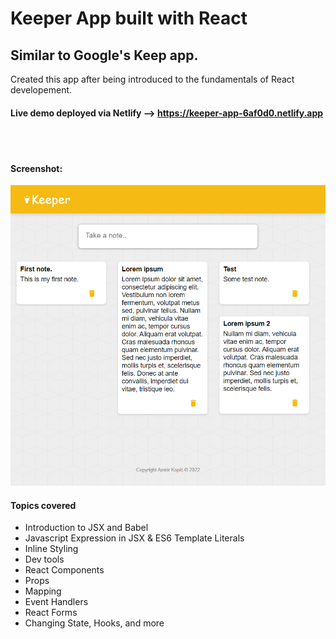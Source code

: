 # Keeper App built with React

## Similar to Google's Keep app.

Created this app after being introduced to the fundamentals of React developement.

#### Live demo deployed via Netlify --> https://keeper-app-6af0d0.netlify.app

<br><br>
#### Screenshot:

![interface1](https://github.com/AsmirKopic/react-keeper-app/blob/main/screenshot/capture.PNG)


#### Topics covered
- Introduction to JSX and Babel
- Javascript Expression in JSX & ES6 Template Literals
- Inline Styling
- Dev tools 
- React Components
- Props
- Mapping
- Event Handlers
- React Forms
- Changing State, Hooks, and more
